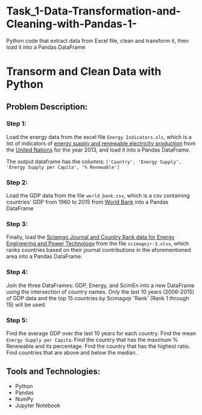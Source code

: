 # Task_1-Data-Transformation-and-Cleaning-with-Pandas-1-
Python code that extract data from Excel file, clean and transform it, then load it into a Pandas DataFrame
# Transorm and Clean Data with Python


## Problem Description:

### Step 1:

Load the energy data from the excel file ```Energy Indicators.xls```, which is a list of indicators of [energy supply and renewable electricity production](Energy%20Indicators.xls) from the [United Nations](http://unstats.un.org/unsd/environment/excel_file_tables/2013/Energy%20Indicators.xls) for the year 2013, and load it into a Pandas DataFrame.


The output dataframe has the columns: `['Country', 'Energy Supply', 'Energy Supply per Capita', '% Renewable']`

### Step 2:

Load the GDP data from the file `world_bank.csv`, which is a csv containing countries' GDP from 1960 to 2015 from [World Bank](http://data.worldbank.org/indicator/NY.GDP.MKTP.CD) into a Pandas DataFrame

### Step 3:

Finally, load the [Sciamgo Journal and Country Rank data for Energy Engineering and Power Technology](http://www.scimagojr.com/countryrank.php?category=2102) from the file `scimagojr-3.xlsx`, which ranks countries based on their journal contributions in the aforementioned area into a Pandas DataFrame.

### Step 4:
Join the three DataFrames: GDP, Energy, and ScimEn into a new DataFrame using the intersection of country names. 
Only the last 10 years (2006-2015) of GDP data and the top 15 countries by Scimagojr 'Rank' (Rank 1 through 15) will be used.

### Step 5:

Find the average GDP over the last 10 years for each country.
Find the mean `Energy Supply per Capita`.
Find the country that has the maximum % Renewable and its percentage.
Find the country that has the highest ratio.
Find countries that are above and below the median.

## Tools and Technologies:
- Python 
- Pandas
- NumPy
- Jupyter Notebook
